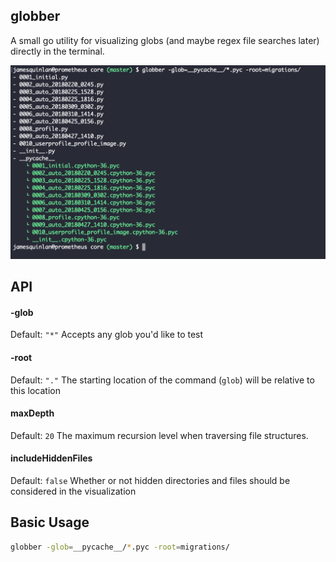 ## globber

A small go utility for visualizing globs (and maybe regex file searches later) directly in the terminal.

![globber screenshot](https://raw.githubusercontent.com/jcquinlan/globber/master/screen_shot.png)

## API

#### -glob
Default: `"*"`
Accepts any glob you'd like to test

#### -root
Default: `"."`
The starting location of the command (`glob`) will be relative to this location

#### maxDepth
Default: `20`
The maximum recursion level when traversing file structures.

#### includeHiddenFiles
Default: `false`
Whether or not hidden directories and files should be considered in the visualization

## Basic Usage
```bash
globber -glob=__pycache__/*.pyc -root=migrations/
```
